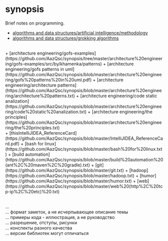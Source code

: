 # synopsis
Brief notes on programming.
<br>
+ [algorithms and data structures/artificial intelligence/methodology](https://github.com/AazQsc/synopsis/blob/master/algorithms%20and%20data%20structures/artificial%20intelligence/methodology.txt)
+ [algorithms and data structures/grokking algorithms](https://github.com/AazQsc/synopsis/blob/master/algorithms%20and%20data%20structures/grokking%20algorithms.txt)
<br>
+ [architecture engineering/gofs-examples](https://github.com/AazQsc/synopsis/tree/master/architecture%20engineering/gofs-examples/src/by/khamenka/patterns)
+ [architecture engineering/gofs patterns in uml](https://github.com/AazQsc/synopsis/blob/master/architecture%20engineering/gofs%20patterns%20in%20uml.pdf)
+ [architecture engineering/architecture patterns](https://github.com/AazQsc/synopsis/blob/master/architecture%20engineering/architecture%20patterns.txt)
+ [architecture engineering/code static analization](https://github.com/AazQsc/synopsis/blob/master/architecture%20engineering/code%20static%20analization.txt)
+ [architecture engineering/the principles](https://github.com/AazQsc/synopsis/blob/master/architecture%20engineering/the%20principles.txt)
<br>
+ [thisIntelliJIDEA_ReferenceCard](https://github.com/AazQsc/synopsis/blob/master/IntelliJIDEA_ReferenceCard.pdf)
+ [bash for linux](https://github.com/AazQsc/synopsis/blob/master/bash%20for%20linux.txt)
+ [build automation](https://github.com/AazQsc/synopsis/blob/master/build%20automation%20(ant%2C%20maven%2C%20gradle).txt)
+ [git](https://github.com/AazQsc/synopsis/blob/master/git.txt)
+ [hadoop](https://github.com/AazQsc/synopsis/blob/master/hadoop.txt)
+ [humor](https://github.com/AazQsc/synopsis/blob/master/humor.txt)
+ [web](https://github.com/AazQsc/synopsis/blob/master/web%20(http%2C%20tcp-ip%2C%20etc)%20.txt)


<br>...
<br>...  формат заметок, а не исчерпывающее описание темы
<br>...  примеры кода - иллюстрация, а не руководство
<br>...  разрешение, отступы, рисунки
<br>...  конспекты разного качества
<br>...  версии библиотек могут отличаться
